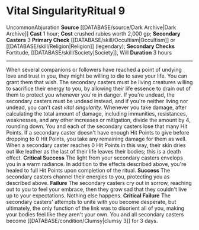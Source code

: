 ﻿---
cost: crushed rubies worth 2,000 gp
duration: 3 hours
heighten_level: '9'
id: '90'
level: '9'
name: Vital Singularity
primary_check: '[[DATABASE/skill/Occultism|Occultism]] or [[DATABASE/skill/Religion|Religion]]
  (legendary)'
rarity: Uncommon
school: Abjuration
secondary_casters: '3'
secondary_check: Fortitude, [[DATABASE/skill/Society|Society]] , Will
source: '[[DATABASE/source/Dark Archive|Dark Archive]]'
trait:
- '[[DATABASE/trait/Abjuration|Abjuration]]'
- '[[DATABASE/trait/Uncommon|Uncommon]]'
type: Ritual

---
# Vital Singularity<span class="item-type">Ritual 9</span>

<span class="trait-uncommon item-trait">Uncommon</span><span class="item-trait">Abjuration</span>
**Source** [[DATABASE/source/Dark Archive|Dark Archive]]
**Cast** 1 hour; **Cost** crushed rubies worth 2,000 gp; **Secondary Casters** 3
**Primary Check** [[DATABASE/skill/Occultism|Occultism]] or [[DATABASE/skill/Religion|Religion]] (legendary); **Secondary Checks** Fortitude, [[DATABASE/skill/Society|Society]], Will
**Duration** 3 hours

---
When several companions or followers have reached a point of undying love and trust in you, they might be willing to die to save your life. You can grant them that wish. The secondary casters must be living creatures willing to sacrifice their energy to you, by allowing their life essence to drain out of them to protect you whenever you're in danger. If you're undead, the secondary casters must be undead instead, and if you're neither living nor undead, you can't cast _vital singularity_. Whenever you take damage, after calculating the total amount of damage, including immunities, resistances, weaknesses, and any other increases or mitigation, divide the amount by 4, rounding down. You and each of the secondary casters lose that many Hit Points. If a secondary caster doesn't have enough Hit Points to give before dropping to 0 Hit Points, you take any remaining damage for them as well. When a secondary caster reaches 0 Hit Points in this way, their skin dries out like leather as the last of their life leaves their bodies; this is a death effect.
**Critical Success** The light from your secondary casters envelops you in a warm radiance. In addition to the effects described above, you're healed to full Hit Points upon completion of the ritual.
**Success** The secondary casters channel their energies to you, protecting you as described above.
**Failure** The secondary casters cry out in sorrow, reaching out to you to feel your embrace, then they grow sad that they couldn't live up to your expectations. Nothing else happens.
**Critical Failure** The secondary casters' attempts to unite with you become desperate, but ultimately, the only function of the link was to disorient all of you, making your bodies feel like they aren't your own. You and all secondary casters become [[DATABASE/condition/Clumsy|clumsy 3]] for 3 days.